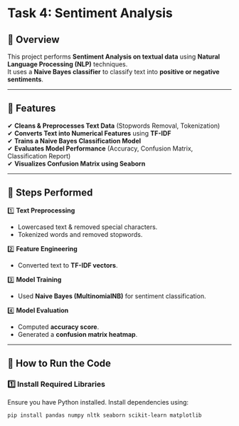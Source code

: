 # Task 4: Sentiment Analysis

## 📌 Overview
This project performs **Sentiment Analysis on textual data** using **Natural Language Processing (NLP)** techniques.  
It uses a **Naive Bayes classifier** to classify text into **positive or negative sentiments**.

---

## 📌 Features
✔ **Cleans & Preprocesses Text Data** (Stopwords Removal, Tokenization)  
✔ **Converts Text into Numerical Features** using **TF-IDF**  
✔ **Trains a Naive Bayes Classification Model**  
✔ **Evaluates Model Performance** (Accuracy, Confusion Matrix, Classification Report)  
✔ **Visualizes Confusion Matrix using Seaborn**  

---

## 📌 Steps Performed

1️⃣ **Text Preprocessing**
   - Lowercased text & removed special characters.
   - Tokenized words and removed stopwords.

2️⃣ **Feature Engineering**
   - Converted text to **TF-IDF vectors**.

3️⃣ **Model Training**
   - Used **Naive Bayes (MultinomialNB)** for sentiment classification.

4️⃣ **Model Evaluation**
   - Computed **accuracy score**.
   - Generated a **confusion matrix heatmap**.

---

## 📌 How to Run the Code

### **1️⃣ Install Required Libraries**
Ensure you have Python installed. Install dependencies using:

```bash
pip install pandas numpy nltk seaborn scikit-learn matplotlib
